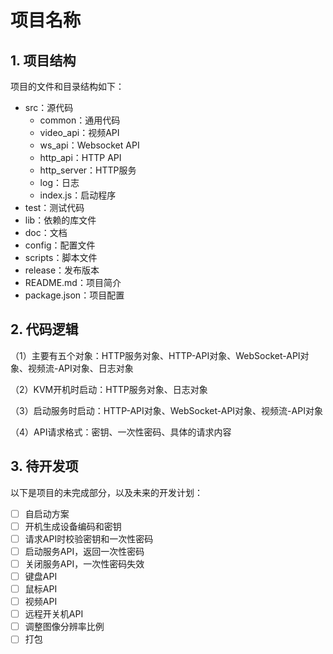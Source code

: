 # 项目名称

## 1. 项目结构

项目的文件和目录结构如下：

- src：源代码
  - common：通用代码
  - video_api：视频API
  - ws_api：Websocket API
  - http_api：HTTP API
  - http_server：HTTP服务
  - log：日志
  - index.js：启动程序
- test：测试代码
- lib：依赖的库文件
- doc：文档
- config：配置文件
- scripts：脚本文件
- release：发布版本
- README.md：项目简介
- package.json：项目配置

## 2. 代码逻辑

（1）主要有五个对象：HTTP服务对象、HTTP-API对象、WebSocket-API对象、视频流-API对象、日志对象

（2）KVM开机时启动：HTTP服务对象、日志对象

（3）启动服务时启动：HTTP-API对象、WebSocket-API对象、视频流-API对象

（4）API请求格式：密钥、一次性密码、具体的请求内容

## 3. 待开发项

以下是项目的未完成部分，以及未来的开发计划：

- [ ] 自启动方案
- [ ] 开机生成设备编码和密钥
- [ ] 请求API时校验密钥和一次性密码
- [ ] 启动服务API，返回一次性密码
- [ ] 关闭服务API，一次性密码失效
- [ ] 键盘API
- [ ] 鼠标API
- [ ] 视频API
- [ ] 远程开关机API
- [ ] 调整图像分辨率比例
- [ ] 打包